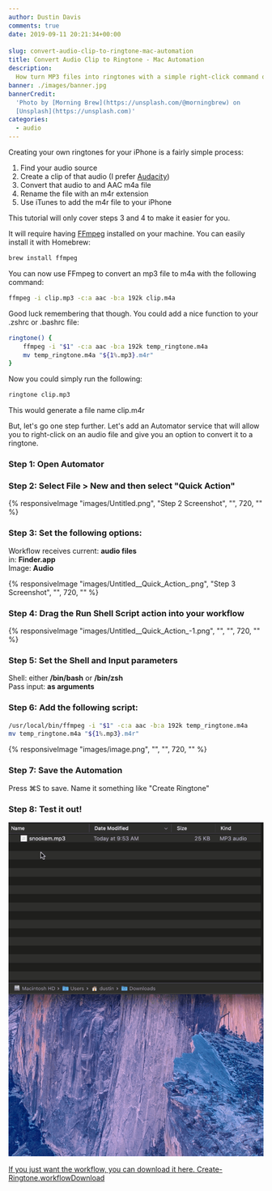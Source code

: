 ```yaml
---
author: Dustin Davis
comments: true
date: 2019-09-11 20:21:34+00:00

slug: convert-audio-clip-to-ringtone-mac-automation
title: Convert Audio Clip to Ringtone - Mac Automation
description:
  How turn MP3 files into ringtones with a simple right-click command on MacOS
banner: ./images/banner.jpg
bannerCredit:
  'Photo by [Morning Brew](https://unsplash.com/@morningbrew) on
  [Unsplash](https://unsplash.com)'
categories:
  - audio
---
```


Creating your own ringtones for your iPhone is a fairly simple process:

1. Find your audio source
2. Create a clip of that audio (I prefer
   [Audacity](https://www.audacityteam.org/))
3. Convert that audio to and AAC m4a file
4. Rename the file with an m4r extension
5. Use iTunes to add the m4r file to your iPhone

This tutorial will only cover steps 3 and 4 to make it easier for you.

It will require having [FFmpeg](https://ffmpeg.org/) installed on your machine.
You can easily install it with Homebrew:

```bash
brew install ffmpeg
```

You can now use FFmpeg to convert an mp3 file to m4a with the following command:

```bash
ffmpeg -i clip.mp3 -c:a aac -b:a 192k clip.m4a
```

Good luck remembering that though. You could add a nice function to your .zshrc
or .bashrc file:

```bash
ringtone() {
    ffmpeg -i "$1" -c:a aac -b:a 192k temp_ringtone.m4a
    mv temp_ringtone.m4a "${1%.mp3}.m4r"
}
```

Now you could simply run the following:

```bash
ringtone clip.mp3
```

This would generate a file name clip.m4r

But, let's go one step further. Let's add an Automator service that will allow
you to right-click on an audio file and give you an option to convert it to a
ringtone.

### Step 1: Open Automator

### Step 2: Select File > New and then select "Quick Action"

{% responsiveImage "images/Untitled.png", "Step 2 Screenshot", "", 720, "" %}

### Step 3: Set the following options:

Workflow receives current: **audio files**  
in: **Finder.app**  
Image: **Audio**

{% responsiveImage "images/Untitled__Quick_Action_.png", "Step 3 Screenshot", "", 720, "" %}

### Step 4: Drag the Run Shell Script action into your workflow

{% responsiveImage "images/Untitled__Quick_Action_-1.png", "", "", 720, "" %}

### Step 5: Set the Shell and Input parameters

Shell: either **/bin/bash** or **/bin/zsh**  
Pass input: **as arguments**

### Step 6: Add the following script:

```bash
/usr/local/bin/ffmpeg -i "$1" -c:a aac -b:a 192k temp_ringtone.m4a
mv temp_ringtone.m4a "${1%.mp3}.m4r"
```

{% responsiveImage "images/image.png", "", "", 720, "" %}

### Step 7: Save the Automation

Press ⌘S to save. Name it something like "Create Ringtone"

### Step 8: Test it out!

![Create-Rington-1.gif](./images/Create-Rington-1.gif)

[If you just want the workflow, you can download it here. Create-Ringtone.workflow](images/Create-Ringtone.workflow.zip)[Download](images/Create-Ringtone.workflow.zip)
